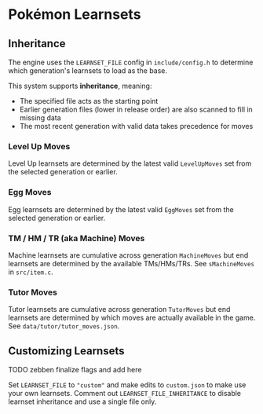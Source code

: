 # Pokémon Learnsets

## Inheritance

The engine uses the `LEARNSET_FILE` config in `include/config.h` to determine which generation's learnsets to load as 
the base. 

This system supports **inheritance**, meaning:

- The specified file acts as the starting point
- Earlier generation files (lower in release order) are also scanned to fill in missing data
- The most recent generation with valid data takes precedence for moves

### Level Up Moves

Level Up learnsets are determined by the latest valid `LevelUpMoves` set from the selected generation or earlier.

### Egg Moves

Egg learnsets are determined by the latest valid `EggMoves` set from the selected generation or earlier.

### TM / HM / TR (aka Machine) Moves

Machine learnsets are cumulative across generation `MachineMoves` but end learnsets are determined by the available 
TMs/HMs/TRs. See `sMachineMoves` in `src/item.c`.

### Tutor Moves

Tutor learnsets are cumulative across generation `TutorMoves` but end learnsets are determined by which moves are 
actually available in the game. See `data/tutor/tutor_moves.json`.

## Customizing Learnsets

TODO zebben finalize flags and add here

Set `LEARNSET_FILE` to `"custom"` and make edits to `custom.json` to make use your own learnsets. Comment out 
`LEARNSET_FILE_INHERITANCE` to disable learnset inheritance and use a single file only.